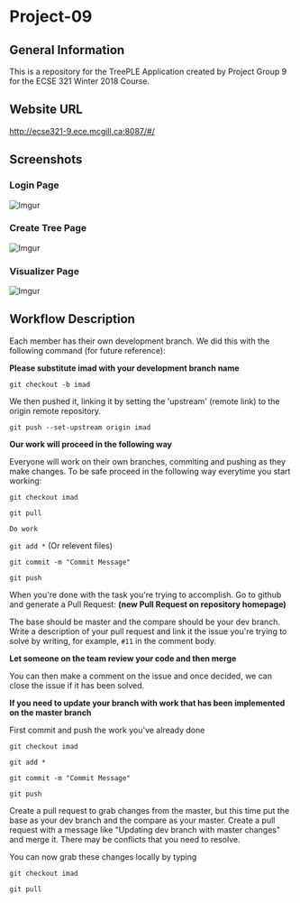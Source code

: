 # Project-09

## General Information

This is a repository for the TreePLE Application created by Project Group 9 for the ECSE 321 Winter 2018 Course.

## Website URL
http://ecse321-9.ece.mcgill.ca:8087/#/

## Screenshots
### Login Page
![Imgur](https://i.imgur.com/XTSfuXC.png)

### Create Tree Page
![Imgur](https://i.imgur.com/Qq3YRGN.png)

### Visualizer Page
![Imgur](https://i.imgur.com/C6zFfRh.png)

## Workflow Description

Each member has their own development branch. We did this with the following command (for future reference):

**Please substitute imad with your development branch name**

`git checkout -b imad`

We then pushed it, linking it by setting the 'upstream' (remote link) to the origin remote repository. 

`git push --set-upstream origin imad`

**Our work will proceed in the following way** 

Everyone will work on their own branches, commiting and pushing as they make changes. To be safe proceed in the following way everytime you start working:

`git checkout imad`

`git pull`

`Do work`

`git add *` (Or relevent files)

`git commit -m "Commit Message"`

`git push`

When you're done with the task you're trying to accomplish. Go to github and generate a Pull Request: **(new Pull Request on repository homepage)**

The base should be master and the compare should be your dev branch. 
Write a description of your pull request and link it the issue you're trying to solve by writing, for example, `#11` in the comment body. 

**Let someone on the team review your code and then merge** 

You can then make a comment on the issue and once decided, we can close the issue if it has been solved. 

**If you need to update your branch with work that has been implemented on the master branch**

First commit and push the work you've already done

`git checkout imad`

`git add *`

`git commit -m "Commit Message"`

`git push`

Create a pull request to grab changes from the master, but this time put the base as your dev branch and the compare as your master. Create a pull request with a message like "Updating dev branch with master changes" and merge it. There may be conflicts that you need to resolve.

You can now grab these changes locally by typing

`git checkout imad`

`git pull`






